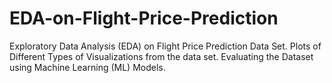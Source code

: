# EDA-on-Flight-Price-Prediction
Exploratory Data Analysis (EDA) on Flight Price Prediction Data Set.                                                                                              Plots of Different Types of Visualizations from the data set.                                                                                                        Evaluating the Dataset using Machine Learning (ML) Models.
